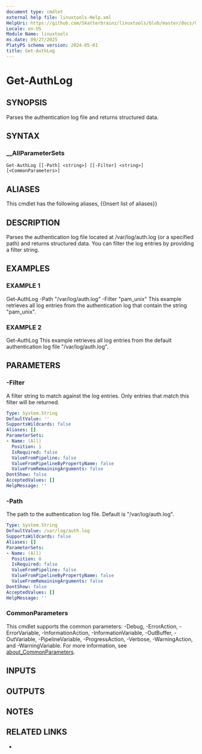 ```yaml
---
document type: cmdlet
external help file: linuxtools-Help.xml
HelpUri: https://github.com/Skatterbrainz/linuxtools/blob/master/docs/Get-AuthLog.md
Locale: en-US
Module Name: linuxtools
ms.date: 09/27/2025
PlatyPS schema version: 2024-05-01
title: Get-AuthLog
---
```


# Get-AuthLog

## SYNOPSIS

Parses the authentication log file and returns structured data.

## SYNTAX

### __AllParameterSets

```
Get-AuthLog [[-Path] <string>] [[-Filter] <string>] [<CommonParameters>]
```

## ALIASES

This cmdlet has the following aliases,
  {{Insert list of aliases}}

## DESCRIPTION

Parses the authentication log file located at /var/log/auth.log (or a specified path) and returns structured data.
You can filter the log entries by providing a filter string.

## EXAMPLES

### EXAMPLE 1

Get-AuthLog -Path "/var/log/auth.log" -Filter "pam_unix"
This example retrieves all log entries from the authentication log that contain the string "pam_unix".

### EXAMPLE 2

Get-AuthLog
This example retrieves all log entries from the default authentication log file "/var/log/auth.log".

## PARAMETERS

### -Filter

A filter string to match against the log entries.
Only entries that match this filter will be returned.

```yaml
Type: System.String
DefaultValue: ''
SupportsWildcards: false
Aliases: []
ParameterSets:
- Name: (All)
  Position: 1
  IsRequired: false
  ValueFromPipeline: false
  ValueFromPipelineByPropertyName: false
  ValueFromRemainingArguments: false
DontShow: false
AcceptedValues: []
HelpMessage: ''
```

### -Path

The path to the authentication log file.
Default is "/var/log/auth.log".

```yaml
Type: System.String
DefaultValue: /var/log/auth.log
SupportsWildcards: false
Aliases: []
ParameterSets:
- Name: (All)
  Position: 0
  IsRequired: false
  ValueFromPipeline: false
  ValueFromPipelineByPropertyName: false
  ValueFromRemainingArguments: false
DontShow: false
AcceptedValues: []
HelpMessage: ''
```

### CommonParameters

This cmdlet supports the common parameters: -Debug, -ErrorAction, -ErrorVariable,
-InformationAction, -InformationVariable, -OutBuffer, -OutVariable, -PipelineVariable,
-ProgressAction, -Verbose, -WarningAction, and -WarningVariable. For more information, see
[about_CommonParameters](https://go.microsoft.com/fwlink/?LinkID=113216).

## INPUTS

## OUTPUTS

## NOTES

## RELATED LINKS

- [](https://github.com/Skatterbrainz/linuxtools/blob/master/docs/Get-AuthLog.md)
